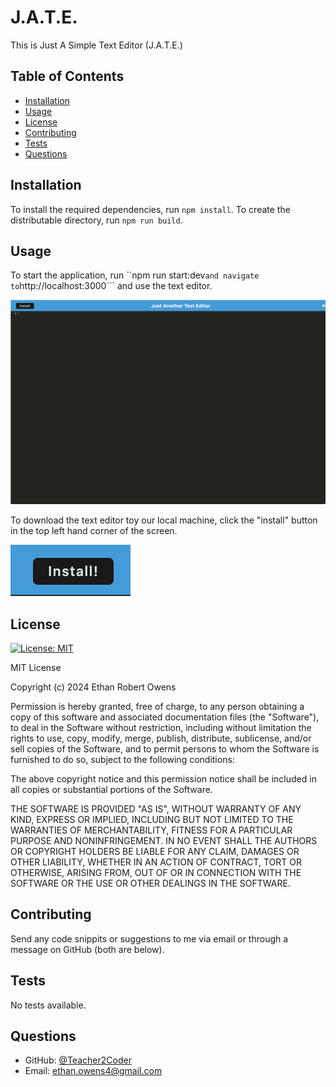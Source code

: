 # J.A.T.E.
This is Just A Simple Text Editor (J.A.T.E.)
 
## Table of Contents
* [Installation](#installation)
* [Usage](#usage)
* [License](#license)
* [Contributing](#contributing)
* [Tests](#tests)
* [Questions](#questions)
 
## Installation
To install the required dependencies, run ```npm install```. To create the distributable directory, run ```npm run build```.
 
## Usage
To start the application, run ``npm run start:dev``` and navigate to ```http://localhost:3000``` and use the text editor.

![text editor](./Assets/JATE.png)

To download the text editor toy our local machine, click the "install" button in the top left hand corner of the screen.

![install](./Assets/install.png)
 
## License
[![License: MIT](https://img.shields.io/badge/License-MIT-yellow.svg)](https://opensource.org/licenses/MIT)

MIT License

Copyright (c) 2024 Ethan Robert Owens

Permission is hereby granted, free of charge, to any person obtaining a copy
of this software and associated documentation files (the "Software"), to deal
in the Software without restriction, including without limitation the rights
to use, copy, modify, merge, publish, distribute, sublicense, and/or sell
copies of the Software, and to permit persons to whom the Software is
furnished to do so, subject to the following conditions:

The above copyright notice and this permission notice shall be included in all
copies or substantial portions of the Software.

THE SOFTWARE IS PROVIDED "AS IS", WITHOUT WARRANTY OF ANY KIND, EXPRESS OR
IMPLIED, INCLUDING BUT NOT LIMITED TO THE WARRANTIES OF MERCHANTABILITY,
FITNESS FOR A PARTICULAR PURPOSE AND NONINFRINGEMENT. IN NO EVENT SHALL THE
AUTHORS OR COPYRIGHT HOLDERS BE LIABLE FOR ANY CLAIM, DAMAGES OR OTHER
LIABILITY, WHETHER IN AN ACTION OF CONTRACT, TORT OR OTHERWISE, ARISING FROM,
OUT OF OR IN CONNECTION WITH THE SOFTWARE OR THE USE OR OTHER DEALINGS IN THE
SOFTWARE.
 
## Contributing
Send any code snippits or suggestions to me via email or through a message on GitHub (both are below).
 
## Tests
No tests available.
 
## Questions
* GitHub: [@Teacher2Coder](https://www.github.com/Teacher2Coder)
* Email: ethan.owens4@gmail.com